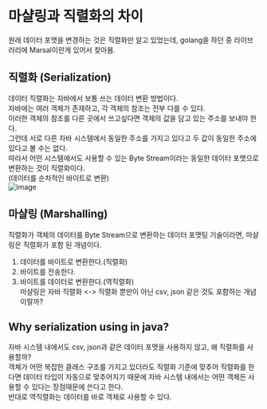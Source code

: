 # 마샬링과 직렬화의 차이  
원래 데이터 포맷을 변경하는 것은 직렬화만 알고 있었는데, golang을 하던 중 라이브러리에 Marsal이란게 있어서 찾아봄.  

## 직렬화 (Serialization)  
데이터 직렬화는 자바에서 보통 쓰는 데이터 변환 방법이다.  
자바에는 여러 객체가 존재하고, 각 객체의 참조는 전부 다를 수 있다.  
이러한 객체의 참조를 다른 곳에서 쓰고싶다면 객체의 값을 담고 있는 주소를 보내야 한다.  
그런데 서로 다른 자바 시스템에서 동일한 주소를 가지고 있다고 두 값이 동일한 주소에 있다고 볼 수는 없다.  
따라서 어떤 시스템에서도 사용할 수 있는 Byte Stream이라는 동일한 데이터 포맷으로 변환하는 것이 직렬화이다.  
(데이터를 순차적인 바이트로 변환)  
![image](https://miro.medium.com/max/1060/1*m5YajEN1aUXeSBAnjuK11Q.png)  

## 마샬링 (Marshalling)  
직렬화가 객체의 데이터를 Byte Stream으로 변환하는 데이터 포맷팅 기술이라면, 마샬링은 직렬화가 포함 된 개념이다.  
1. 데이터를 바이트로 변환한다.(직렬화)  
2. 바이트를 전송한다.  
3. 바이트를 데이터로 변환한다.(역직렬화)  
마샬링은 자바 직렬화 <-> 직렬화 뿐만이 아닌 csv, json 같은 것도 포함하는 개념이랄까?  

## Why serialization using in java?  
자바 시스템 내에서도 csv, json과 같은 데이터 포맷을 사용하지 않고, 왜 직렬화를 사용할까?  
객체가 어떤 복잡한 클래스 구조를 가지고 있더라도 직렬화 기준에 맞추어 직렬화를 한다면 데이터 타입이 자동으로 맞추어지기 때문에 자바 시스템 내에서는 어떤 객체든 사용할 수 있다는 장점때문에 쓴다고 한다.  
반대로 역직렬화는 데이터를 바로 객체로 사용할 수 있다.  

